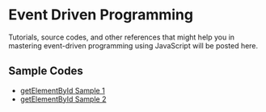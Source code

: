 # Event Driven Programming
Tutorials, source codes, and other references that might help you in mastering event-driven programming using JavaScript will be posted here.
## Sample Codes
- [getElementById Sample 1](https://github.com/codemeron1/getElementById-2.git)
- [getElementById Sample 2](https://github.com/codemeron1/EDP-getElementById.git)
